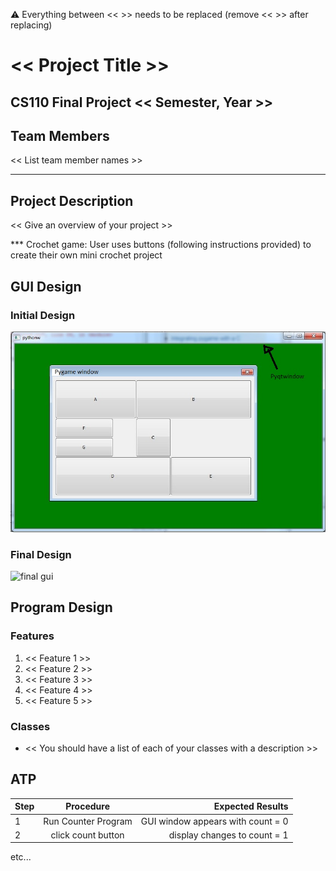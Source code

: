 
:warning: Everything between << >> needs to be replaced (remove << >> after replacing)

# << Project Title >>
## CS110 Final Project  << Semester, Year >>

## Team Members

<< List team member names >>

***

## Project Description

<< Give an overview of your project >>

***    Crochet game: User uses buttons (following instructions provided)
        to create their own mini crochet project

## GUI Design

### Initial Design

![initial gui](assets/gui.jpg)

### Final Design

![final gui](assets/finalgui.jpg)

## Program Design

### Features

1. << Feature 1 >>
2. << Feature 2 >>
3. << Feature 3 >>
4. << Feature 4 >>
5. << Feature 5 >>

### Classes

- << You should have a list of each of your classes with a description >>

## ATP

| Step                 |Procedure             |Expected Results                   |
|----------------------|:--------------------:|----------------------------------:|
|  1                   | Run Counter Program  |GUI window appears with count = 0  |
|  2                   | click count button   | display changes to count = 1      |
etc...
